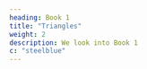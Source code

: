 ```yaml
---
heading: Book 1
title: "Triangles"
weight: 2
description: We look into Book 1 
c: "steelblue"
---
```

